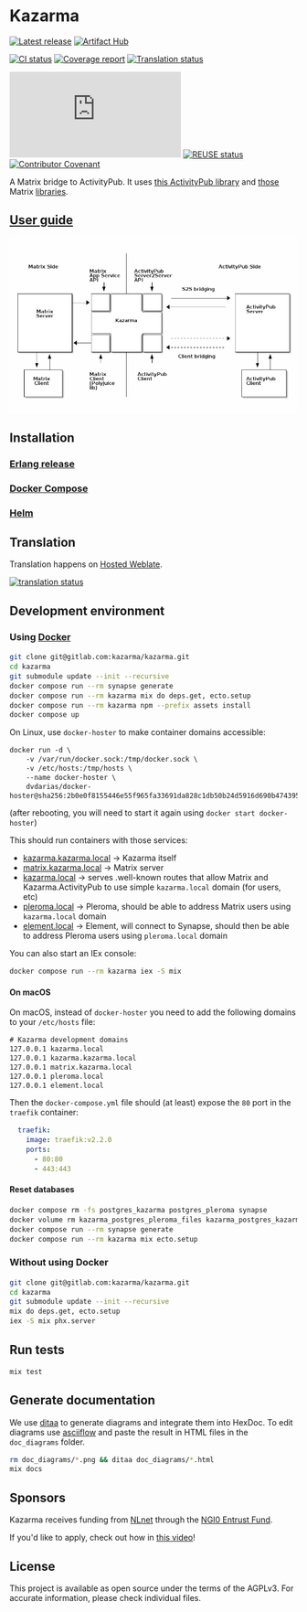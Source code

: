 # Kazarma

[![Latest release](https://gitlab.com/technostructures/kazarma/kazarma/-/badges/release.svg)](https://gitlab.com/technostructures/kazarma/kazarma/-/releases)
[![Artifact Hub](https://img.shields.io/endpoint?url=https://artifacthub.io/badge/repository/technostructures)](https://artifacthub.io/packages/helm/technostructures/kazarma)

[![CI status](https://img.shields.io/gitlab/pipeline-status/kazarma/kazarma?branch=main)](https://gitlab.com/technostructures/kazarma/kazarma/-/pipelines)
[![Coverage report](https://gitlab.com/technostructures/kazarma/kazarma/badges/main/coverage.svg)](https://gitlab.com/technostructures/kazarma/kazarma/-/commits/main)
[![Translation status](https://hosted.weblate.org/widgets/kazarma/-/kazarma/svg-badge.svg)](https://hosted.weblate.org/engage/kazarma/)

[![Matrix room](https://img.shields.io/matrix/kazarma:matrix.org)](https://matrix.to/#/#kazarma:matrix.org?via=matrix.org)
[![REUSE status](https://api.reuse.software/badge/gitlab.com/technostructures/kazarma/kazarma)](https://api.reuse.software/info/gitlab.com/technostructures/kazarma/kazarma)
[![Contributor Covenant](https://img.shields.io/badge/Contributor%20Covenant-2.1-4baaaa.svg)](CODE_OF_CONDUCT.md)

A Matrix bridge to ActivityPub. It uses [this ActivityPub library](https://github.com/commonspub/ActivityPub) and [those](https://gitlab.com/technostructures/kazarma/matrix_app_service.ex) Matrix [libraries](https://gitlab.com/uhoreg/polyjuice_client).

## [User guide](https://docs.kazar.ma/category/user-guide)

![overview](doc_diagrams/overview.png)

## Installation

### [Erlang release](https://docs.kazar.ma/administrator-guide/erlang-release)

### [Docker Compose](https://docs.kazar.ma/administrator-guide/docker-compose)

### [Helm](https://docs.kazar.ma/administrator-guide/helm)

## Translation

Translation happens on [Hosted Weblate](https://hosted.weblate.org/engage/kazarma/).

[![translation status](https://hosted.weblate.org/widgets/kazarma/-/kazarma/horizontal-auto.svg)](https://hosted.weblate.org/engage/kazarma/)

## Development environment

### Using [Docker](https://docs.docker.com/engine/install/)

```bash
git clone git@gitlab.com:kazarma/kazarma.git
cd kazarma
git submodule update --init --recursive
docker compose run --rm synapse generate
docker compose run --rm kazarma mix do deps.get, ecto.setup
docker compose run --rm kazarma npm --prefix assets install
docker compose up
```

On Linux, use `docker-hoster` to make container domains accessible:
```
docker run -d \
    -v /var/run/docker.sock:/tmp/docker.sock \
    -v /etc/hosts:/tmp/hosts \
    --name docker-hoster \
    dvdarias/docker-hoster@sha256:2b0e0f8155446e55f965fa33691da828c1db50b24d5916d690b47439524291ba
```

(after rebooting, you will need to start it again using `docker start docker-hoster`)

This should run containers with those services:

- [kazarma.kazarma.local](http://kazarma.kazarma.local) -> Kazarma itself
- [matrix.kazarma.local](http://matrix.kazarma.local) -> Matrix server
- [kazarma.local](http://kazarma.local) -> serves .well-known routes that allow
  Matrix and Kazarma.ActivityPub to use simple `kazarma.local` domain (for
  users, etc)
- [pleroma.local](http://pleroma.local) -> Pleroma, should be able to address
  Matrix users using `kazarma.local` domain
- [element.local](http://element.local) -> Element, will connect to Synapse,
  should then be able to address Pleroma users using `pleroma.local` domain

You can also start an IEx console:

```bash
docker compose run --rm kazarma iex -S mix
```

#### On macOS

On macOS, instead of `docker-hoster` you need to add the following domains to your `/etc/hosts` file:
```
# Kazarma development domains
127.0.0.1 kazarma.local
127.0.0.1 kazarma.kazarma.local
127.0.0.1 matrix.kazarma.local
127.0.0.1 pleroma.local
127.0.0.1 element.local
```

Then the `docker-compose.yml` file should (at least) expose the `80` port in the `traefik` container:

```yaml
  traefik:
    image: traefik:v2.2.0
    ports:
      - 80:80
      - 443:443
```

#### Reset databases

```bash
docker compose rm -fs postgres_kazarma postgres_pleroma synapse
docker volume rm kazarma_postgres_pleroma_files kazarma_postgres_kazarma_files kazarma_synapse_files
docker compose run --rm synapse generate
docker compose run --rm kazarma mix ecto.setup
```

### Without using Docker

```bash
git clone git@gitlab.com:kazarma/kazarma.git
cd kazarma
git submodule update --init --recursive
mix do deps.get, ecto.setup
iex -S mix phx.server
```

## Run tests

```bash
mix test
```

## Generate documentation

We use [ditaa](http://ditaa.sourceforge.net) to generate diagrams and integrate them into HexDoc. To edit diagrams use [asciiflow](http://asciiflow.com/) and paste the result in HTML files in the `doc_diagrams` folder.

```bash
rm doc_diagrams/*.png && ditaa doc_diagrams/*.html
mix docs
```

## Sponsors

Kazarma receives funding from [NLnet](https://nlnet.nl/project/Kazarma-Release#ack) through the [NGI0 Entrust Fund](https://nlnet.nl/entrust/).

If you'd like to apply, check out how in [this video](https://media.ccc.de/v/36c3-10795-ngi_zero_a_treasure_trove_of_it_innovation)!

## License 

This project is available as open source under the terms of the AGPLv3. For accurate information, please check individual files.
